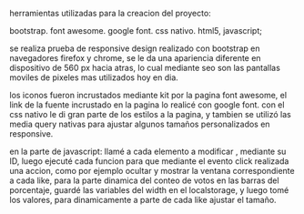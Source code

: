 herramientas utilizadas para la creacion del proyecto:

bootstrap. font awesome. google font. css nativo. html5, javascript;

se realiza prueba de responsive design realizado con bootstrap en navegadores firefox y chrome, se le da una apariencia diferente en dispositivo de 560 px hacia atras, lo cual mediante seo son las pantallas moviles de pixeles mas utilizados hoy en dia.

los iconos fueron incrustados mediante kit por la pagina font awesome, el link de la fuente incrustado en la pagina lo realicé con google font. con el css nativo le di gran parte de los estilos a la pagina, y tambien se utilizó las media query nativas para ajustar algunos tamaños personalizados en responsive.

en la parte de javascript:
llamé a cada elemento a modificar , mediante su ID, luego ejecuté cada funcion para que mediante el evento click realizada una accion, como por ejemplo ocultar y mostrar la ventana correspondiente a cada like,
para la parte dinamica del conteo de votos en las barras del porcentaje, guardé las variables del width en el localstorage, y luego tomé los valores, para dinamicamente a parte de cada like ajustar el tamaño.

